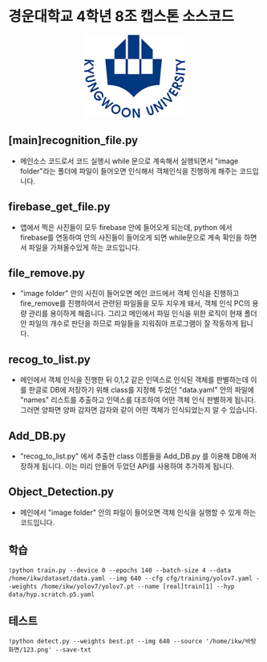 # 경운대학교 4학년 8조 캡스톤 소스코드

<div align="center">
    <a href="./">
        <img src="./ikw.png" width="40%"/>
    </a>
</div>

## [main]recognition_file.py
- 메인소스 코드로서 코드 실행시 while 문으로 계속해서 실행되면서 "image folder"라는 폴더에 파일이 들어오면 인식해서 객체인식을 진행하게 해주는 코드입니다.

## firebase_get_file.py
- 앱에서 찍은 사진들이 모두 firebase 안에 들어오게 되는데, python 에서 firebase를 연동하여 안의 사진들이 들어오게 되면 while문으로 계속 확인을 하면서 파일을 가져올수있게 하는 코드입니다.

## file_remove.py
- "image folder" 안의 사진이 들어오면 메인 코드에서 객체 인식을 진행하고 fire_remove를 진행하여서 관련된 파일들을 모두 지우게 돼서, 객체 인식 PC의 용량 관리를 용이하게 해줍니다. 그리고 메인에서 파일 인식을 위한 로직이 현재 폴더 안 파일의 개수로 판단을 하므로 파일들을 지워줘야 프로그램이 잘 작동하게 됩니다.

## recog_to_list.py
- 메인에서 객체 인식을 진행한 뒤 0,1,2 같은 인덱스로 인식된 객체를 판별하는데 이를 한글로 DB에 저장하기 위해 class를 지정해 두었던 "data.yaml" 안의 파일에 "names" 리스트를 추출하고 인덱스를 대조하여 어떤 객체 인식 판별하게 됩니다. 그러면 양파면 양파 감자면 감자와 같이 어떤 객체가 인식되었는지 알 수 있습니다.

## Add_DB.py
- "recog_to_list.py" 에서 추출한 class 이름들을 Add_DB.py 를 이용해 DB에 저장하게 됩니다. 이는 미리 만들어 두었던 API를 사용하여 추가하게 됩니다.

## Object_Detection.py
- 메인에서 "image folder" 안의 파일이 들어오면 객체 인식을 실행할 수 있게 하는 코드입니다.



## 학습
``` shell
!python train.py --device 0 --epochs 140 --batch-size 4 --data /home/ikw/dataset/data.yaml --img 640 --cfg cfg/training/yolov7.yaml --weights /home/ikw/yolov7/yolov7.pt --name [real]train[1] --hyp data/hyp.scratch.p5.yaml
```

## 테스트
``` shell
!python detect.py --weights best.pt --img 640 --source '/home/ikw/바탕화면/123.png' --save-txt 
```
